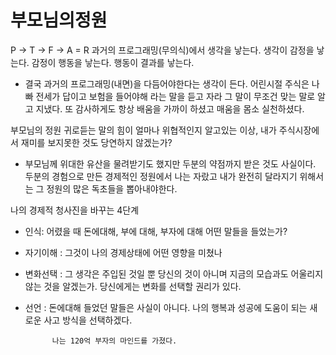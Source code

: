 # 부모님의정원

P → T → F → A = R
과거의 프로그래밍(무의식)에서 생각을 낳는다. 생각이 감정을 낳는다. 감정이 행동을 낳는다. 행동이 결과를 낳는다.

- 결국 과거의 프로그래밍(내면)을 다듬어야한다는 생각이 든다. 어린시절 주식은 나빠 전세가 답이고 보험을 들어야해 라는 말을 듣고 자라 그 말이 무조건 맞는 말로 알고 지냈다. 또 감사하게도 항상 배움을 가까이 하셨고 매움을 몸소 실천하셨다.

부모님의 정원
귀로듣는 말의 힘이 얼마나 위협적인지 알고있는 이상, 내가 주식시장에서 재미를 보지못한 것도 당연하지 않겠는가?

- 부모님께 위대한 유산을 물려받기도 했지만 두분의 약점까지 받은 것도 사실이다. 두분의 경험으로 만든 경제적인 정원에서 나는 자랐고 내가 완전히 달라지기 위해서는 그 정원의 많은 독초들을 뽑아내야한다.

나의 경제적 청사진을 바꾸는 4단계

- 인식: 어렸을 때 돈에대해, 부에 대해, 부자에 대해 어떤 말들을 들었는가?

- 자기이해 : 그것이 나의 경제상태에 어떤 영향을 미쳤나

- 변화선택 : 그 생각은 주입된 것일 뿐 당신의 것이 아니며 지금의 모습과도 어울리지 않는 것을 알겠는가. 당신에게는 변화를 선택할 권리가 있다.

- 선언 : 돈에대해 들었던 말들은 사실이 아니다. 나의 행복과 성공에 도움이 되는 새로운 사고 방식을 선택하겠다.

            나는 120억 부자의 마인드를 가졌다.
